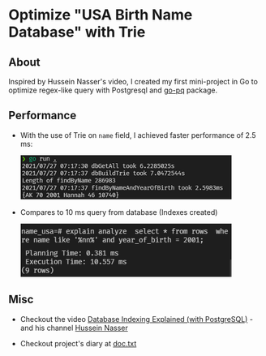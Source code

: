 # Optimize "USA Birth Name Database" with Trie

## About
  Inspired by Hussein Nasser's video, I created my first mini-project in Go to optimize regex-like query with 
  Postgresql and [go-pq](https://github.com/go-pg/pg) package.
  
## Performance
  * With the use of Trie on `name` field, I achieved faster performance of 2.5 ms:
 
      ![Query with trie](./data/query_wtrie.png)

  * Compares to 10 ms query from database (Indexes created)
  
      ![Query with database](./data/query_pg.png)



  
  
## Misc

* Checkout the video [Database Indexing Explained (with PostgreSQL)](https://www.youtube.com/watch?v=-qNSXK7s7_w) - 
    and his channel [Hussein Nasser](https://www.youtube.com/c/HusseinNasser-software-engineering)

* Checkout project's diary at [doc.txt](./doc.txt)
